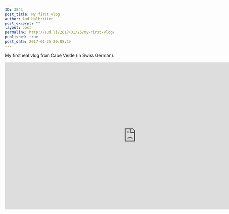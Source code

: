 ```yaml
---
ID: 3841
post_title: My first vlog
author: Aud Halbritter
post_excerpt: ""
layout: post
permalink: http://aud.li/2017/01/25/my-first-vlog/
published: true
post_date: 2017-01-25 20:08:19
---
```

My first real vlog from Cape Verde (in Swiss German).

<iframe src="https://www.youtube.com/embed/w5C7AYVRrQ8" width="854" height="480" frameborder="0" allowfullscreen="allowfullscreen"></iframe>